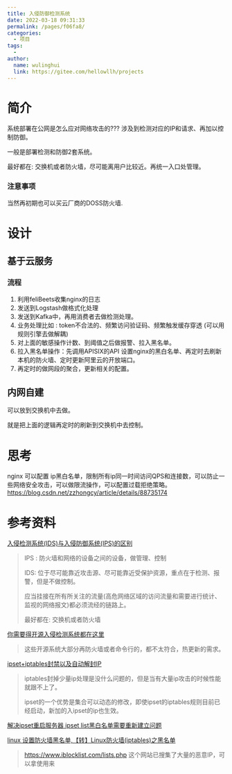 ```yaml
---
title: 入侵防御检测系统
date: 2022-03-18 09:31:33
permalink: /pages/f06fa8/
categories:
  - 项目
tags:
  - 
author: 
  name: wulinghui
  link: https://gitee.com/hellowllh/projects
---
```



# 简介

系统部署在公网是怎么应对网络攻击的???    涉及到检测对应的IP和请求、再加以控制防御。

一般是部署检测和防御2套系统。 

最好都在: 交换机或者防火墙，尽可能离用户比较近。再统一入口处管理。

### 注意事项

当然再初期也可以买云厂商的DOSS防火墙.

# 设计

## 基于云服务

### 流程

1. 利用feliBeets收集nginx的日志
2. 发送到Logstash做格式化处理
3. 发送到Kafka中，再用消费者去做检测处理。
4. 业务处理比如 : token不合法的、频繁访问验证码、频繁触发缓存穿透  (可以用规则引擎去做解耦)
5. 对上面的敏感操作计数、到阈值之后做报警、拉入黑名单。
6. 拉入黑名单操作：先调用APISIX的API 设置nginx的黑白名单、再定时去刷新本机的防火墙、定时更新阿里云的开放端口。
7. 再定时的做网段的聚合，更新相关的配置。



## 内网自建

可以放到交换机中去做。 

就是把上面的逻辑再定时的刷新到交换机中去控制。







# 思考

nginx 可以配置 ip黑白名单，限制所有ip同一时间访问QPS和连接数，可以防止一些网络安全攻击，可以做限流操作，可以配置过载拒绝策略。https://blog.csdn.net/zzhongcy/article/details/88735174





# 参考资料

[入侵检测系统(IDS)与入侵防御系统(IPS)的区别](https://tech.hqew.com/fangan_127219)

> IPS : 防火墙和网络的设备之间的设备，做管理、控制
>
> IDS:  位于尽可能靠近攻击源、尽可能靠近受保护资源，重点在于检测、报警，但是不做控制。
>
> 应当挂接在所有所关注的流量(高危网络区域的访问流量和需要进行统计、监视的网络报文)都必须流经的链路上。
>
> 最好都在: 交换机或者防火墙

 [你需要得开源入侵检测系统都在这里](https://zhuanlan.zhihu.com/p/91096046) 

> 这些开源系统大部分再防火墙或者命令行的，都不太符合，热更新的需求。

[ipset+iptables封禁以及自动解封IP](https://blog.csdn.net/qq_23587541/article/details/83917220)

> iptables封掉少量ip处理是没什么问题的，但是当有大量ip攻击的时候性能就跟不上了。
>
> ipset的一个优势是集合可以动态的修改，即使ipset的iptables规则目前已经启动，新加的入ipset的ip也生效。 

[解决ipset重启服务器 ipset list黑白名单需要重新建立问题](https://blog.csdn.net/tangjuntangjun/article/details/103613911)

[linux 设置防火墙黑名单,【转】Linux防火墙(iptables)之黑名单](https://blog.csdn.net/weixin_39566387/article/details/116852808)

> https://www.iblocklist.com/lists.php   这个网站已搜集了大量的恶意IP，可以拿使用来

